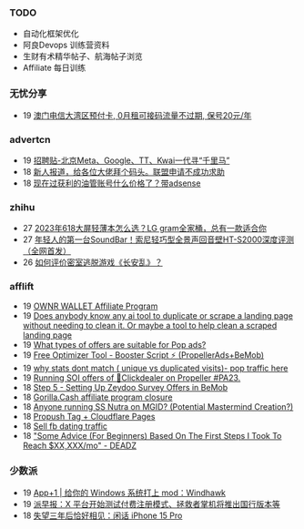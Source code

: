 ### TODO
-  自动化框架优化
-  阿良Devops 训练营资料
-  生财有术精华帖子、航海帖子浏览
-  Affiliate 每日训练

### 无忧分享
<!-- ruyo:START -->
-  19 [澳门电信大湾区预付卡, 0月租可接码流量不过期, 保号20元/年](https://51.ruyo.net/18504.html)<!-- ruyo:END -->

### advertcn
<!-- advertcn:START -->
-  19 [招聘贴-北京Meta、Google、TT、Kwai一代寻“千里马”](https://www.advertcn.com/forum.php?mod=viewthread&tid=112584)
-  18 [新人报道，给各位大佬拜个码头。联盟申请不成功求助](https://www.advertcn.com/forum.php?mod=viewthread&tid=112581)
-  18 [现在过获利的油管账号什么价格了？带adsense](https://www.advertcn.com/forum.php?mod=viewthread&tid=112575)<!-- advertcn:END -->

### zhihu
<!-- zhihu:START -->
-  27 [2023年618大屏轻薄本怎么选？LG gram全家桶，总有一款适合你](http://zhuanlan.zhihu.com/p/632641888?utm_campaign=rss&utm_medium=rss&utm_source=rss&utm_content=title)
-  27 [年轻人的第一台SoundBar！索尼轻巧型全景声回音壁HT-S2000深度评测（全网首发）](http://zhuanlan.zhihu.com/p/630990296?utm_campaign=rss&utm_medium=rss&utm_source=rss&utm_content=title)
-  26 [如何评价密室逃脱游戏《长安乱》？](http://www.zhihu.com/question/563950552/answer/3045961312?utm_campaign=rss&utm_medium=rss&utm_source=rss&utm_content=title)<!-- zhihu:END -->

### afflift
<!-- afflift:START -->
-  19 [OWNR WALLET Affiliate Program](https://afflift.com/f/threads/ownr-wallet-affiliate-program.9733/)
-  19 [Does anybody know any ai tool to duplicate or scrape a landing page without needing to clean it. Or maybe a tool to help clean a scraped landing page](https://afflift.com/f/threads/does-anybody-know-any-ai-tool-to-duplicate-or-scrape-a-landing-page-without-needing-to-clean-it-or-maybe-a-tool-to-help-clean-a-scraped-landing-page.11811/)
-  19 [What types of offers are suitable for Pop ads?](https://afflift.com/f/threads/what-types-of-offers-are-suitable-for-pop-ads.11797/)
-  19 [Free Optimizer Tool - Booster Script ⚡ &lpar;PropellerAds+BeMob&rpar;](https://afflift.com/f/threads/free-optimizer-tool-booster-script-%E2%9A%A1-propellerads-bemob.10601/)
-  19 [why stats dont match &lpar; unique vs duplicated visits&rpar;- pop traffic here](https://afflift.com/f/threads/why-stats-dont-match-unique-vs-duplicated-visits-pop-traffic-here.11807/)
-  19 [Running SOI offers of 🎯Clickdealer on Propeller #PA23.](https://afflift.com/f/threads/running-soi-offers-of-%F0%9F%8E%AFclickdealer-on-propeller-pa23.11546/)
-  18 [Step 5 - Setting Up Zeydoo Survey Offers in BeMob](https://afflift.com/f/threads/step-5-setting-up-zeydoo-survey-offers-in-bemob.7476/)
-  18 [Gorilla.Cash affiliate program closure](https://afflift.com/f/threads/gorilla-cash-affiliate-program-closure.11810/)
-  18 [Anyone running SS Nutra on MGID? &lpar;Potential Mastermind Creation?&rpar;](https://afflift.com/f/threads/anyone-running-ss-nutra-on-mgid-potential-mastermind-creation.11639/)
-  18 [Propush Tag + Cloudflare Pages](https://afflift.com/f/threads/propush-tag-cloudflare-pages.11808/)
-  18 [Sell fb dating traffic](https://afflift.com/f/threads/sell-fb-dating-traffic.11800/)
-  18 [&quot;Some Advice &lpar;For Beginners&rpar; Based On The First Steps I Took To Reach $XX,XXX/mo&quot; - DEADZ](https://afflift.com/f/threads/some-advice-for-beginners-based-on-the-first-steps-i-took-to-reach-xx-xxx-mo-deadz.2016/)<!-- afflift:END -->

### 少数派
<!-- sspai:START -->
-  19 [App+1 | 给你的 Windows 系统打上 mod：Windhawk](https://sspai.com/post/83569)
-  19 [派早报：X 平台开始测试付费注册模式、拯救者掌机将推出国行版本等](https://sspai.com/post/83687)
-  18 [失望三年后恰好相见：闲话 iPhone 15 Pro](https://sspai.com/post/83577)<!-- sspai:END -->
